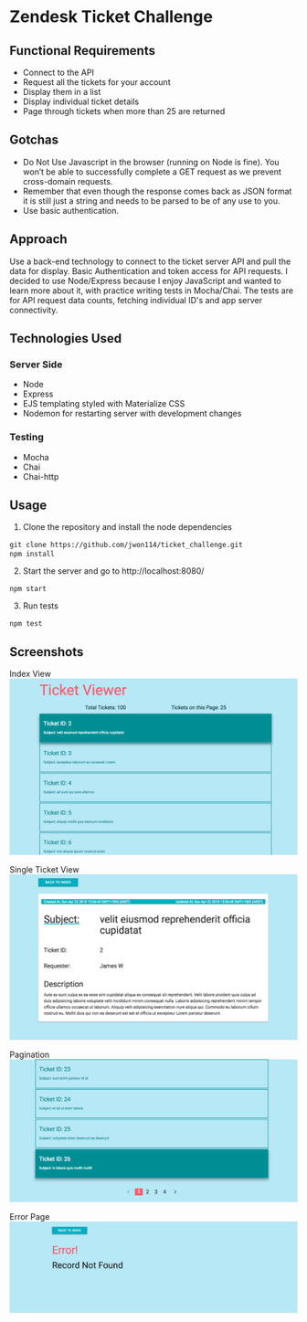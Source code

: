 # Zendesk Ticket Challenge

## Functional Requirements

* Connect to the API
* Request all the tickets for your account
* Display them in a list
* Display individual ticket details
* Page through tickets when more than 25 are returned

## Gotchas

* Do Not Use ​Javascript in the browser (running on Node is fine). You won’t be able to successfully complete a GET request as we prevent cross-domain requests.
* Remember that even though the response comes back as JSON format it is still just a string and needs to be parsed to be of any use to you.
* Use basic authentication.

## Approach

Use a back-end technology to connect to the ticket server API and pull the data for display. Basic Authentication and token access for API requests. I decided to use Node/Express because I enjoy JavaScript and wanted to learn more about it, with practice writing tests in Mocha/Chai. The tests are for API request data counts, fetching individual ID's and app server connectivity.

## Technologies Used

### Server Side
* Node
* Express
* EJS templating styled with Materialize CSS
* Nodemon for restarting server with development changes

### Testing
* Mocha
* Chai
* Chai-http

## Usage

1. Clone the repository and install the node dependencies
  ```
  git clone https://github.com/jwon114/ticket_challenge.git
  npm install
  ```

2. Start the server and go to http://localhost:8080/
  ```
  npm start
  ```

3. Run tests
  ```
  npm test
  ```

## Screenshots

Index View
![alt text](https://github.com/jwon114/ticket_challenge/raw/master/screenshots/index.png "All Tickets Index View")

Single Ticket View
![alt text](https://github.com/jwon114/ticket_challenge/raw/master/screenshots/single_ticket.png "Single Ticket View")

Pagination
![alt text](https://github.com/jwon114/ticket_challenge/raw/master/screenshots/pagination.png "Pagination")

Error Page
![alt text](https://github.com/jwon114/ticket_challenge/raw/master/screenshots/error.png "Page Error View")
